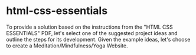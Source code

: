# html-css-essentials
 To provide a solution based on the instructions from the "HTML CSS ESSENTIALS" PDF, let's select one of the suggested project ideas and outline the steps for its development. Given the example ideas, let's choose to create a Meditation/Mindfulness/Yoga Website. 
